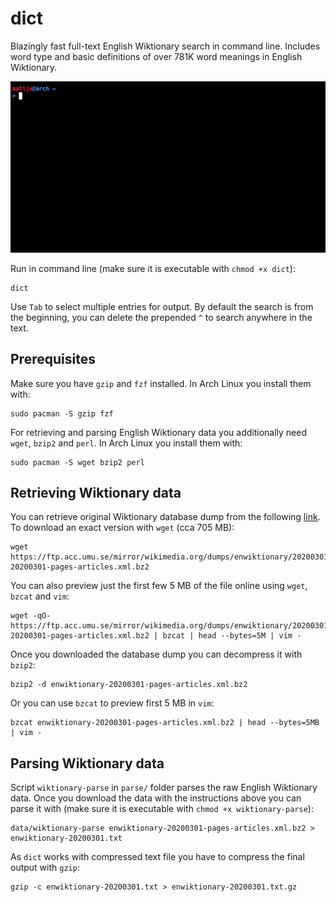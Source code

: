 # dict

Blazingly fast full-text English Wiktionary search in command line. Includes word type and basic definitions of over 781K word meanings in English Wiktionary.

![dict screencast](https://raw.githubusercontent.com/matijapiskorec/dict/master/image/dict-tty-screencast.gif)

Run in command line (make sure it is executable with `chmod +x dict`):
```
dict
```

Use `Tab` to select multiple entries for output. By default the search is from the beginning, you can delete the prepended `^` to search anywhere in the text.

## Prerequisites

Make sure you have `gzip` and `fzf` installed. In Arch Linux you install them with:
```
sudo pacman -S gzip fzf
```

For retrieving and parsing English Wiktionary data you additionally need `wget`, `bzip2` and `perl`. In Arch Linux you install them with:
```
sudo pacman -S wget bzip2 perl
```

## Retrieving Wiktionary data

You can retrieve original Wiktionary database dump from the following [link](https://ftp.acc.umu.se/mirror/wikimedia.org/dumps/enwiktionary/). To download an exact version with `wget` (cca 705 MB):
```
wget https://ftp.acc.umu.se/mirror/wikimedia.org/dumps/enwiktionary/20200301/enwiktionary-20200301-pages-articles.xml.bz2
```

You can also preview just the first few 5 MB of the file online using `wget`, `bzcat` and `vim`:
```
wget -qO- https://ftp.acc.umu.se/mirror/wikimedia.org/dumps/enwiktionary/20200301/enwiktionary-20200301-pages-articles.xml.bz2 | bzcat | head --bytes=5M | vim -
```

Once you downloaded the database dump you can decompress it with `bzip2`:
```
bzip2 -d enwiktionary-20200301-pages-articles.xml.bz2
```

Or you can use `bzcat` to preview first 5 MB in `vim`:
```
bzcat enwiktionary-20200301-pages-articles.xml.bz2 | head --bytes=5MB | vim -
```

## Parsing Wiktionary data

Script `wiktionary-parse` in `parse/` folder parses the raw English Wiktionary data. Once you download the data with the instructions above you can parse it with (make sure it is executable with `chmod +x wiktionary-parse`):
```
data/wiktionary-parse enwiktionary-20200301-pages-articles.xml.bz2 > enwiktionary-20200301.txt
```

As `dict` works with compressed text file you have to compress the final output with `gzip`:
```
gzip -c enwiktionary-20200301.txt > enwiktionary-20200301.txt.gz
```

